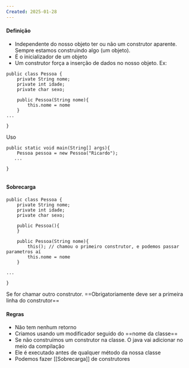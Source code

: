 ```yaml
---
Created: 2025-01-28
---
```

#### Definição
- Independente do nosso objeto ter ou não um construtor aparente. Sempre estamos construindo algo (um objeto).
- É o inicializador de um objeto
- Um construtor força a inserção de dados no nosso objeto. Ex:

```
public class Pessoa {  
    private String nome;  
    private int idade;  
    private char sexo;  
  
    public Pessoa(String nome){
	    this.nome = nome
    }
...
	
}
```

Uso

```
public static void main(String[] args){  
    Pessoa pessoa = new Pessoa("Ricardo");  
   ...
  
}


```


#### Sobrecarga

```
public class Pessoa {  
    private String nome;  
    private int idade;  
    private char sexo;  
  
	public Pessoa(){
	}

	public Pessoa(String nome){
		this(); // chamou o primeiro construtor, e podemos passar parametros aí
	    this.nome = nome
    }

...
	
}
```

Se for chamar outro construtor. ==Obrigatoriamente deve ser a primeira linha do construtor== 
#### Regras
- Não tem nenhum retorno
- Criamos usando um modificador seguido do ==nome da classe== 
- Se não construímos um construtor na classe. O java vai adicionar no meio da compilação
- Ele é executado antes de qualquer método da nossa classe
- Podemos fazer [[Sobrecarga]] de construtores